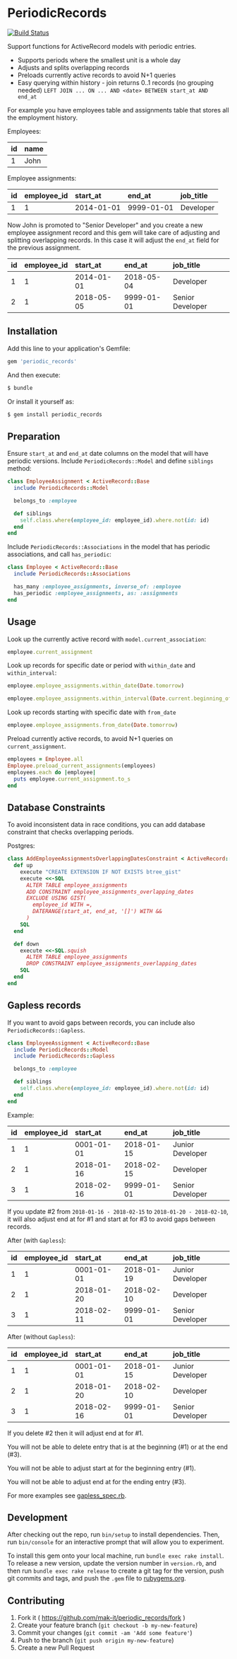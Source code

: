 # PeriodicRecords

[![Build Status](https://travis-ci.org/mak-it/periodic_records.svg?branch=master)](https://travis-ci.org/mak-it/periodic_records)

Support functions for ActiveRecord models with periodic entries.

* Supports periods where the smallest unit is a whole day
* Adjusts and splits overlapping records
* Preloads currently active records to avoid N+1 queries
* Easy querying within history - join returns 0..1 records (no grouping needed)
  `LEFT JOIN ... ON ... AND <date> BETWEEN start_at AND end_at`

For example you have employees table and assignments table that stores all the
employment history.

Employees:

| id | name |
|:---|:-----|
| 1  | John |

Employee assignments:

| id | employee_id | start_at   | end_at     | job_title |
|:---|:------------|:-----------|:-----------|:----------|
| 1  | 1           | 2014-01-01 | 9999-01-01 | Developer |

Now John is promoted to "Senior Developer" and you create a new employee
assignment record and this gem will take care of adjusting and splitting
overlapping records. In this case it will adjust the `end_at` field for the
previous assignment.

| id | employee_id | start_at   | end_at     | job_title        |
|:---|:------------|:-----------|:-----------|:-----------------|
| 1  | 1           | 2014-01-01 | 2018-05-04 | Developer        |
| 2  | 1           | 2018-05-05 | 9999-01-01 | Senior Developer |


## Installation

Add this line to your application's Gemfile:

```ruby
gem 'periodic_records'
```

And then execute:

```bash
$ bundle
```

Or install it yourself as:

```bash
$ gem install periodic_records
```

## Preparation

Ensure `start_at` and `end_at` date columns on the model that will have
periodic versions.
Include `PeriodicRecords::Model` and define `siblings` method:

```ruby
class EmployeeAssignment < ActiveRecord::Base
  include PeriodicRecords::Model

  belongs_to :employee

  def siblings
    self.class.where(employee_id: employee_id).where.not(id: id)
  end
end
```

Include `PeriodicRecords::Associations` in the model that has periodic
associations, and call `has_periodic`:

```ruby
class Employee < ActiveRecord::Base
  include PeriodicRecords::Associations

  has_many :employee_assignments, inverse_of: :employee
  has_periodic :employee_assignments, as: :assignments
end
```

## Usage

Look up the currently active record with `model.current_association`:

```ruby
employee.current_assignment
```

Look up records for specific date or period
with `within_date` and `within_interval`:

```ruby
employee.employee_assignments.within_date(Date.tomorrow)
```

```ruby
employee.employee_assignments.within_interval(Date.current.beginning_of_month...Date.current.end_of_month)
```

Look up records starting with specific date with `from_date`

```ruby
employee.employee_assignments.from_date(Date.tomorrow)
```

Preload currently active records, to avoid N+1 queries on `current_assignment`.

```ruby
employees = Employee.all
Employee.preload_current_assignments(employees)
employees.each do |employee|
  puts employee.current_assignment.to_s
end
```

## Database Constraints

To avoid inconsistent data in race conditions, you can add database constraint
that checks overlapping periods.

Postgres:

```ruby
class AddEmployeeAssignmentsOverlappingDatesConstraint < ActiveRecord::Migration
  def up
    execute "CREATE EXTENSION IF NOT EXISTS btree_gist"
    execute <<-SQL
      ALTER TABLE employee_assignments
      ADD CONSTRAINT employee_assignments_overlapping_dates
      EXCLUDE USING GIST(
        employee_id WITH =,
        DATERANGE(start_at, end_at, '[]') WITH &&
      )
    SQL
  end

  def down
    execute <<-SQL.squish
      ALTER TABLE employee_assignments
      DROP CONSTRAINT employee_assignments_overlapping_dates
    SQL
  end
end
```

## Gapless records

If you want to avoid gaps between records, you can include also `PeriodicRecords::Gapless`.

```ruby
class EmployeeAssignment < ActiveRecord::Base
  include PeriodicRecords::Model
  include PeriodicRecords::Gapless

  belongs_to :employee

  def siblings
    self.class.where(employee_id: employee_id).where.not(id: id)
  end
end
```

Example:

| id | employee_id | start_at   | end_at     | job_title        |
|:---|:------------|:-----------|:-----------|:-----------------|
| 1  | 1           | 0001-01-01 | 2018-01-15 | Junior Developer |
| 2  | 1           | 2018-01-16 | 2018-02-15 | Developer        |
| 3  | 1           | 2018-02-16 | 9999-01-01 | Senior Developer |

If you update #2 from `2018-01-16 - 2018-02-15` to `2018-01-20 - 2018-02-10`, it
will also adjust end at for #1 and start at for #3 to avoid gaps between records.

After (with `Gapless`):

| id | employee_id | start_at   | end_at     | job_title        |
|:---|:------------|:-----------|:-----------|:-----------------|
| 1  | 1           | 0001-01-01 | 2018-01-19 | Junior Developer |
| 2  | 1           | 2018-01-20 | 2018-02-10 | Developer        |
| 3  | 1           | 2018-02-11 | 9999-01-01 | Senior Developer |

After (without `Gapless`):

| id | employee_id | start_at   | end_at     | job_title        |
|:---|:------------|:-----------|:-----------|:-----------------|
| 1  | 1           | 0001-01-01 | 2018-01-15 | Junior Developer |
| 2  | 1           | 2018-01-20 | 2018-02-10 | Developer        |
| 3  | 1           | 2018-02-16 | 9999-01-01 | Senior Developer |

If you delete #2 then it will adjust end at for #1.

You will not be able to delete entry that is at the beginning (#1) or at the end (#3).

You will not be able to adjust start at for the beginning entry (#1).

You will not be able to adjust end at for the ending entry (#3).

For more examples see [gapless_spec.rb](spec/periodic_records/gapless_spec.rb]).

## Development

After checking out the repo, run `bin/setup` to install dependencies.
Then, run `bin/console` for an interactive prompt that will allow you to
experiment.

To install this gem onto your local machine, run `bundle exec rake install`.
To release a new version, update the version number in `version.rb`,
and then run `bundle exec rake release` to create a git tag for the version,
push git commits and tags, and push the `.gem` file
to [rubygems.org](https://rubygems.org).

## Contributing

1. Fork it ( https://github.com/mak-it/periodic_records/fork )
2. Create your feature branch (`git checkout -b my-new-feature`)
3. Commit your changes (`git commit -am 'Add some feature'`)
4. Push to the branch (`git push origin my-new-feature`)
5. Create a new Pull Request
